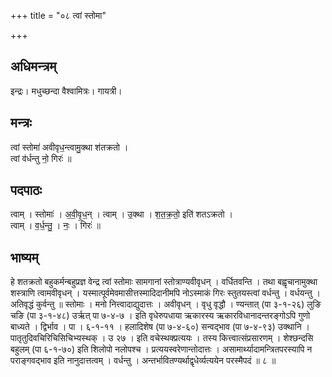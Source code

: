 +++
title = "०८ त्वां स्तोमा"

+++
## अधिमन्त्रम्
इन्द्रः। मधुच्छन्दा वैश्वामित्रः। गायत्री।

## मन्त्रः
त्वां स्तोमा॑ अवीवृध॒न्त्वामु॒क्था श॑तक्रतो ।  
त्वां व॑र्धन्तु नो॒ गिरः॑ ॥

## पदपाठः
त्वाम् । स्तोमाः॑ । अ॒वी॒वृ॒ध॒न् । त्वाम् । उ॒क्था । श॒त॒क्र॒तो॒ इति॑ शतऽक्रतो ।  
त्वाम् । व॒र्ध॒न्तु॒ । नः॒ । गिरः॑ ॥

## भाष्यम्
हे शतक्रतो बहुकर्मन्बहुप्रज्ञ वेन्द्र त्वां स्तोमाः सामगानां स्तोत्राण्यवीवृधन् । वर्धितवन्ति । तथा बह्वृचानामुक्था शस्त्राणि त्वामवीवृधन् । यस्मात्पूर्वमेवमासीत्तस्मादिदानीमपि नोऽस्माकं गिरः स्तुतयस्त्वां वर्धन्तु । वर्धयन्तु । अतिवृद्धं कुर्वन्तु ॥ स्तोमाः । मनो नित्त्वादाद्युदात्तः । अवीवृधन् । वृधु वृद्धौ । ण्यन्तात् (पा ३-१-२६) लुङि चङि (पा ३-१-४८) उर्ऋत् पा ७-४-७ । इति वृधेरुपधाया ऋकारस्य ऋकारविधानादन्तरङ्गोऽपि गुणो बाध्यते । द्विर्भाव । पा । ६-१-११ । हलादिशेष (पा ७-४-६०) सन्वद्भाव (पा ७-४-९३) उक्थानि । पातृतुदिवचिरिचिसिचिभ्यस्थक् । उ २७ । इति वचेस्थक्प्रत्ययः । तस्य कित्त्वात्संप्रसारणम् । शेश्छन्दसि बहुलम् (पा ६-१-७०) इति शिलोपो नलोपश्च । प्रत्ययस्वरेणान्तोदात्तः । असामार्थ्यादामन्त्रितपरस्यापि न पराङ्गवद्भाव इति नानुदात्तत्वम् । वर्धन्तु । अन्तर्भावितण्यर्थाद्वृधेर्व्यत्ययेन परस्मैपदं ॥ ८ ॥